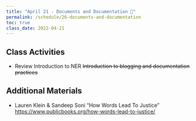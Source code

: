```yaml
---
title: "April 21 - Documents and Documentation 📑"
permalink: /schedule/26-documents-and-documentation
toc: true
class_date: 2022-04-21
---
```


## Class Activities

- Review Introduction to NER
~~Introduction to blogging and documentation practices~~

## Additional Materials

- Lauren Klein & Sandeep Soni “How Words Lead To Justice”  <https://www.publicbooks.org/how-words-lead-to-justice/>
